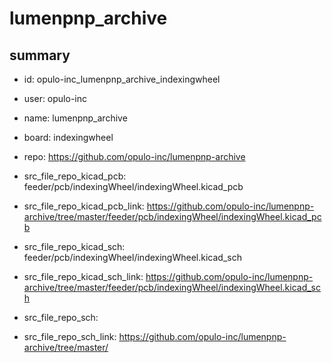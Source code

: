 # lumenpnp_archive
 
## summary 
* id: opulo-inc_lumenpnp_archive_indexingwheel
* user: opulo-inc
* name: lumenpnp_archive
* board: indexingwheel
* repo: https://github.com/opulo-inc/lumenpnp-archive
* src_file_repo_kicad_pcb: feeder/pcb/indexingWheel/indexingWheel.kicad_pcb
* src_file_repo_kicad_pcb_link: https://github.com/opulo-inc/lumenpnp-archive/tree/master/feeder/pcb/indexingWheel/indexingWheel.kicad_pcb
* src_file_repo_kicad_sch: feeder/pcb/indexingWheel/indexingWheel.kicad_sch
* src_file_repo_kicad_sch_link: https://github.com/opulo-inc/lumenpnp-archive/tree/master/feeder/pcb/indexingWheel/indexingWheel.kicad_sch

* src_file_repo_sch: 
* src_file_repo_sch_link: https://github.com/opulo-inc/lumenpnp-archive/tree/master/






